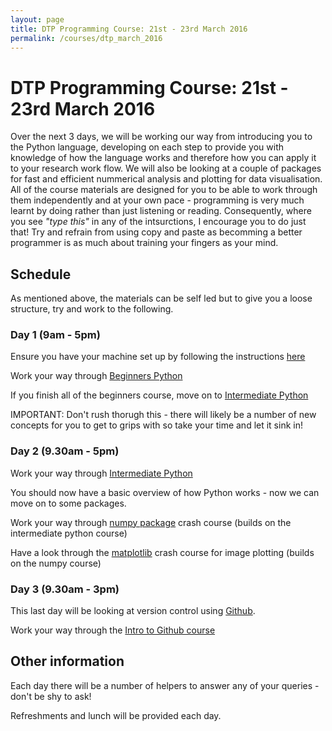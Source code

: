 ```yaml
---
layout: page
title: DTP Programming Course: 21st - 23rd March 2016
permalink: /courses/dtp_march_2016
---
```


# DTP Programming Course: 21st - 23rd March 2016

Over the next 3 days, we will be working our way from introducing you to the Python language, developing on each step to provide you with knowledge of how the language works and therefore how you can apply it to your research work flow. We will also be looking at a couple of packages for fast and efficient nummerical analysis and plotting for data visualisation. All of the course materials are designed for you to be able to work through them independently and at your own pace - programming is very much learnt by doing rather than just listening or reading. Consequently, where you see *"type this"* in any of the intsurctions, I encourage you to do just that! Try and refrain from using copy and paste as becomming a better programmer is as much about training your fingers as your mind.

## Schedule

As mentioned above, the materials can be self led but to give you a loose structure, try and work to the following. 

### Day 1 (9am - 5pm)

Ensure you have your machine set up by following the instructions [here]()

Work your way through [Beginners Python]()

If you finish all of the beginners course, move on to [Intermediate Python]()

IMPORTANT: Don't rush thorugh this - there will likely be a number of new concepts for you to get to grips with so take your time and let it sink in!

### Day 2 (9.30am - 5pm)

Work your way through [Intermediate Python]()

You should now have a basic overview of how Python works - now we can move on to some packages.

Work your way through [numpy package]() crash course (builds on the intermediate python course)

Have a look through the [matplotlib]() crash course for image plotting (builds on the numpy course)

### Day 3 (9.30am - 3pm)

This last day will be looking at version control using [Github](http://github.com/).

Work your way through the [Intro to Github course]()

## Other information

Each day there will be a number of helpers to answer any of your queries - don't be shy to ask! 

Refreshments and lunch will be provided each day.

